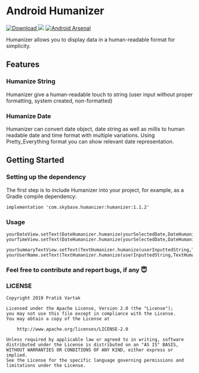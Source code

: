 # Android Humanizer
[ ![Download](https://api.bintray.com/packages/pratikvar/Humanizer/humanizer/images/download.svg?version=1.1.2) ](https://bintray.com/pratikvar/Humanizer/humanizer/1.1.2/link)
[![](https://jitpack.io/v/pratikvar/Humanizer.svg)](https://jitpack.io/#pratikvar/Humanizer)
[![Android Arsenal](https://img.shields.io/badge/Android%20Arsenal-Humanizer-blue.svg?style=flat)](https://android-arsenal.com/details/1/7834)

Humanizer allows you to display data in a human-readable format for simplicity.

## Features
### Humanize String
Humanizer give a human-readable touch to string (user input without proper formatting, system created, non-formatted)

### Humanize Date
Humanizer can convert date object, date string as well as millis to human readable date and time format with multiple variations. 
Using Pretty_Everything format you can show relevant date representation.

## Getting Started
### Setting up the dependency
The first step is to include Humanizer into your project, for example, as a Gradle compile dependency:
```
implementation 'com.skybase.humanizer:humanizer:1.1.2'
```
### Usage
```
yourDateView.setText(DateHumanizer.humanize(yourSelectedDate,DateHumanizer.TYPE_PRETTY_EVERYTHING));
yourTimeView.setText(DateHumanizer.humanize(yourSelectedDate,DateHumanizer.TYPE_DATE_DISABLE,DateHumanizer.TYPE_TIME_HH_MM_A));

yourSummaryTextView.setText(TextHumanizer.humanize(userInputtedString,TextHumanizer.SENTENCE));
yourUserName.setText(TextHumanizer.humanize(userInputtedString,TextHumanizer.NAME));
```

### Feel free to contribute and report bugs, if any :innocent:


### LICENSE
```
Copyright 2019 Pratik Vartak

Licensed under the Apache License, Version 2.0 (the "License");
you may not use this file except in compliance with the License.
You may obtain a copy of the License at

    http://www.apache.org/licenses/LICENSE-2.0

Unless required by applicable law or agreed to in writing, software
distributed under the License is distributed on an "AS IS" BASIS,
WITHOUT WARRANTIES OR CONDITIONS OF ANY KIND, either express or implied.
See the License for the specific language governing permissions and
limitations under the License.
```

